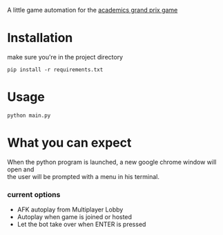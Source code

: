 A little game automation for the [academics grand prix game]("https://www.arcademics.com/games/grand-prix")
# Installation
make sure you're in the project directory  
```shell
pip install -r requirements.txt
```
# Usage
```shell
python main.py
```
# What you can expect
When the python program is launched, a new google chrome window will open and  
the user will be prompted with a menu in his terminal.

### current options
- AFK autoplay from Multiplayer Lobby
- Autoplay when game is joined or hosted
- Let the bot take over when ENTER is pressed


